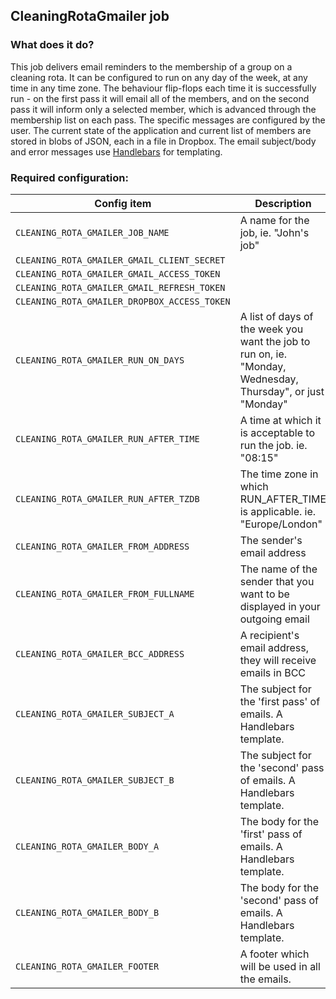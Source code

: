 ## CleaningRotaGmailer job

### What does it do?
This job delivers email reminders to the membership of a group on a cleaning rota. It can be configured to run on any day of the week, at any time in any time zone.
The behaviour flip-flops each time it is successfully run - on the first pass it will email all of the members, and on the second pass it will inform only a selected member, which is advanced through the membership list on each pass. The specific messages are configured by the user.
The current state of the application and current list of members are stored in blobs of JSON, each in a file in Dropbox.
The email subject/body and error messages use [Handlebars](https://github.com/jknack/handlebars.java) for templating.

### Required configuration:

| Config item|Description
|------------- |------------- |
|```CLEANING_ROTA_GMAILER_JOB_NAME``` |  A name for the job, ie. "John's job"
|```CLEANING_ROTA_GMAILER_GMAIL_CLIENT_SECRET ```| 
|```CLEANING_ROTA_GMAILER_GMAIL_ACCESS_TOKEN```|
|```CLEANING_ROTA_GMAILER_GMAIL_REFRESH_TOKEN```|
|```CLEANING_ROTA_GMAILER_DROPBOX_ACCESS_TOKEN```|
|```CLEANING_ROTA_GMAILER_RUN_ON_DAYS``` | A list of days of the week you want the job to run on, ie. "Monday, Wednesday, Thursday", or just "Monday"
|```CLEANING_ROTA_GMAILER_RUN_AFTER_TIME```| A time at which it is acceptable to run the job. ie. "08:15"
|```CLEANING_ROTA_GMAILER_RUN_AFTER_TZDB``` | The time zone in which RUN_AFTER_TIME is applicable. ie. "Europe/London"
|```CLEANING_ROTA_GMAILER_FROM_ADDRESS``` | The sender's email address
|```CLEANING_ROTA_GMAILER_FROM_FULLNAME``` | The name of the sender that you want to be displayed in your outgoing email
|```CLEANING_ROTA_GMAILER_BCC_ADDRESS``` | A recipient's email address, they will receive emails in BCC
|```CLEANING_ROTA_GMAILER_SUBJECT_A``` | The subject for the 'first pass' of emails. A Handlebars template.
|```CLEANING_ROTA_GMAILER_SUBJECT_B``` | The subject for the 'second' pass of emails. A Handlebars template.
|```CLEANING_ROTA_GMAILER_BODY_A``` | The body for the 'first' pass of emails. A Handlebars template.
|```CLEANING_ROTA_GMAILER_BODY_B``` | The body for the 'second' pass of emails. A Handlebars template.
|```CLEANING_ROTA_GMAILER_FOOTER``` | A footer which will be used in all the emails.
